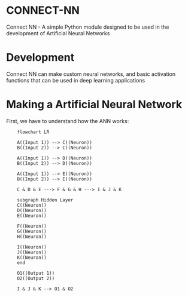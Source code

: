 
# CONNECT-NN
Connect NN - A simple Python module designed to be used in the development of Artificial Neural Networks

# Development
Connect NN can make custom neural networks, and basic activation functions that can be used in deep learning
 applications

# Making a Artificial Neural Network
First, we have to understand how the ANN works:

```mermaid
	flowchart LR
	
    A((Input 1)) --> C((Neuron))
    B((Input 2)) --> C((Neuron))
    
    A((Input 1)) --> D((Neuron))
    B((Input 2)) --> D((Neuron))
    
    A((Input 1)) --> E((Neuron))
    B((Input 2)) --> E((Neuron))
    
    C & D & E ---> F & G & H ---> I & J & K
	
	subgraph Hidden Layer
	C((Neuron))
	D((Neuron))
	E((Neuron))
	
	F((Neuron))
	G((Neuron))
	H((Neuron))
	
	I((Neuron))
	J((Neuron))
	K((Neuron))
	end

	O1((Output 1))
	O2((Output 2))

	I & J & K --> O1 & O2
    
    

